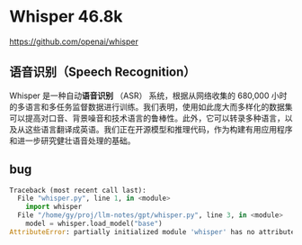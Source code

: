 # Whisper 46.8k

<https://github.com/openai/whisper>

## 语音识别（Speech Recognition）

Whisper 是一种自动**语音识别** （ASR） 系统，根据从网络收集的 680,000 小时的多语言和多任务监督数据进行训练。我们表明，使用如此庞大而多样化的数据集可以提高对口音、背景噪音和技术语言的鲁棒性。此外，它可以转录多种语言，以及从这些语言翻译成英语。我们正在开源模型和推理代码，作为构建有用应用程序和进一步研究健壮语音处理的基础。

## bug

```py
Traceback (most recent call last):
  File "whisper.py", line 1, in <module>
    import whisper
  File "/home/gy/proj/llm-notes/gpt/whisper.py", line 3, in <module>
    model = whisper.load_model("base")
AttributeError: partially initialized module 'whisper' has no attribute 'load_model' (most likely due to a circular import)
```